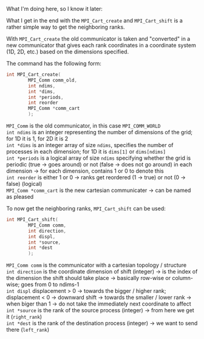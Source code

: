 What I'm doing here, so I know it later:

What I get in the end with the ```MPI_Cart_create``` and ```MPI_Cart_shift``` is a rather simple way to get the neighboring
ranks.

With ```MPI_Cart_create``` the old communicator is taken and "converted" in a new communicator that 
gives each rank coordinates in a coordinate system (1D, 2D, etc.) based on the dimensions specified.

The command has the following form:

```C
int MPI_Cart_create(
        MPI_Comm comm_old,
        int ndims,
        int *dims,
        int *periods,
        int reorder
        MPI_Comm *comm_cart
        );
```

`MPI_Comm` is the old communicator, in this case `MPI_COMM_WORLD`  
`int ndims` is an integer representing the number of dimensions of the grid; for 1D it is 1, for 2D it is 2  
`int *dims` is an integer array of size `ndims`, specifies the number of processes in each dimension; for 1D it is `dims[1]` 
or `dims[ndims]`  
`int *periods` is a logical array of size `ndims` specifying whether the grid is periodic (true &rarr; goes around) 
or not (false &rarr; does not go around) in each dimension &rarr; for each dimension, contains 1 or 0 to denote this  
`int reorder` is either 1 or 0 &rarr; ranks get reordered (1 &rarr; true) or not (0 &rarr; false) (logical)  
`MPI_Comm *comm_cart` is the new cartesian communicater &rarr; can be named as pleased

To now get the neighboring ranks, `MPI_Cart_shift` can be used:

```C
int MPI_Cart_shift(
        MPI_Comm comm,
        int direction,
        int displ,
        int *source,
        int *dest
        );
```
`MPI_Comm comm` is the communicator with a cartesian topology / structure  
`int direction` is the coordinate dimension of shift (integer) &rarr; is the index
of the dimension the shift should take place &rarr; basically row-wise or column-wise; goes from 0 to ndims-1  
`int displ` displacement > 0 &rarr; towards the bigger / higher 
rank; displacement < 0 &rarr; downward shift &rarr; towards the smaller / lower rank -> when biger than 1 &rarr; 
do not take the immediately next coordinate to affect  
`int *source` is the rank of the source process (integer) &rarr; from here we get it (`right_rank`)  
`int *dest` is the rank of the destination process (integer) &rarr; we want to send there (`left_rank`)

